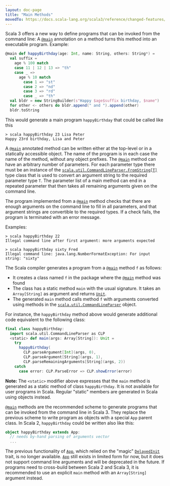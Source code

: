 ```yaml
---
layout: doc-page
title: "Main Methods"
movedTo: https://docs.scala-lang.org/scala3/reference/changed-features/main-functions.html
---
```


Scala 3 offers a new way to define programs that can be invoked from the command line:
A [`@main`](https://scala-lang.org/api/3.x/scala/main.html) annotation on a method turns this method into an executable program.
Example:

```scala
@main def happyBirthday(age: Int, name: String, others: String*) =
  val suffix =
    age % 100 match
    case 11 | 12 | 13 => "th"
    case _ =>
      age % 10 match
        case 1 => "st"
        case 2 => "nd"
        case 3 => "rd"
        case _ => "th"
  val bldr = new StringBuilder(s"Happy $age$suffix birthday, $name")
  for other <- others do bldr.append(" and ").append(other)
  bldr.toString
```

This would generate a main program `happyBirthday` that could be called like this

```
> scala happyBirthday 23 Lisa Peter
Happy 23rd birthday, Lisa and Peter
```

A [`@main`](https://scala-lang.org/api/3.x/scala/main.html) annotated method can be written either at the top-level or in a statically accessible object. The name of the program is in each case the name of the method, without any object prefixes. The [`@main`](https://scala-lang.org/api/3.x/scala/main.html) method can have an arbitrary number of parameters.
For each parameter type there must be an instance of the [`scala.util.CommandLineParser.FromString[T]`](https://scala-lang.org/api/3.x/scala/util/CommandLineParser$$FromString.html) type class that is used to convert an argument string to the required parameter type `T`.
The parameter list of a main method can end in a repeated parameter that then takes all remaining arguments given on the command line.

The program implemented from a [`@main`](https://scala-lang.org/api/3.x/scala/main.html) method checks that there are enough arguments on
the command line to fill in all parameters, and that argument strings are convertible to
the required types. If a check fails, the program is terminated with an error message.

Examples:

```
> scala happyBirthday 22
Illegal command line after first argument: more arguments expected

> scala happyBirthday sixty Fred
Illegal command line: java.lang.NumberFormatException: For input string: "sixty"
```

The Scala compiler generates a program from a [`@main`](https://scala-lang.org/api/3.x/scala/main.html) method `f` as follows:

 - It creates a class named `f` in the package where the [`@main`](https://scala-lang.org/api/3.x/scala/main.html) method was found
 - The class has a static method `main` with the usual signature. It takes an `Array[String]`
   as argument and returns [`Unit`](https://scala-lang.org/api/3.x/scala/Unit.html).
 - The generated `main` method calls method `f` with arguments converted using
   methods in the [`scala.util.CommandLineParser`](https://scala-lang.org/api/3.x/scala/util/CommandLineParser$.html) object.

For instance, the `happyBirthday` method above would generate additional code equivalent to the following class:

```scala
final class happyBirthday:
  import scala.util.CommandLineParser as CLP
  <static> def main(args: Array[String]): Unit =
    try
      happyBirthday(
        CLP.parseArgument[Int](args, 0),
        CLP.parseArgument[String](args, 1),
        CLP.parseRemainingArguments[String](args, 2))
    catch
      case error: CLP.ParseError => CLP.showError(error)
```

**Note:** The `<static>` modifier above expresses that the `main` method is generated
as a static method of class `happyBirthday`. It is not available for user programs in Scala. Regular "static" members are generated in Scala using objects instead.

[`@main`](https://scala-lang.org/api/3.x/scala/main.html) methods are the recommended scheme to generate programs that can be invoked from the command line in Scala 3. They replace the previous scheme to write program as objects with a special `App` parent class. In Scala 2, `happyBirthday` could be written also like this:

```scala
object happyBirthday extends App:
  // needs by-hand parsing of arguments vector
  ...
```

The previous functionality of [`App`](https://www.scala-lang.org/api/3.x/scala/App.html), which relied on the "magic" [`DelayedInit`](../dropped-features/delayed-init.md) trait, is no longer available. [`App`](https://scala-lang.org/api/3.x/scala/App.html) still exists in limited form for now, but it does not support command line arguments and will be deprecated in the future. If programs need to cross-build
between Scala 2 and Scala 3, it is recommended to use an explicit `main` method with an `Array[String]` argument instead.
